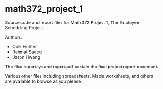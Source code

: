 math372_project_1
=================

Source code and report files for Math 372 Project 1, The Employee Scheduling Project.

Authors:

* Cole Fichter
* Rahmat Saeedi
* Jason Hwang

The files report.lyx and report.pdf contain the final project report document.

Various other files including spreadsheets, Maple worksheets, and others are available to browse as you please.




